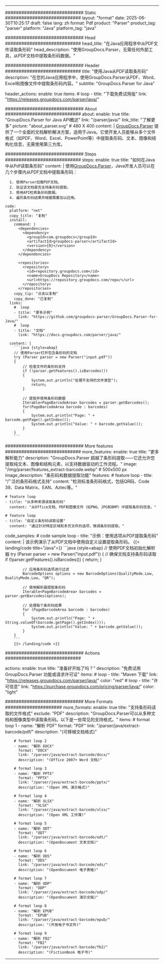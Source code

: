 


---
############################# Static ############################
layout: "format"
date:  2025-06-30T10:25:17
draft: false
lang: zh
format: Pdf
product: "Parser"
product_tag: "parser"
platform: "Java"
platform_tag: "java"

############################# Head ############################
head_title: "在Java应用程序中从PDF文件读取条形码"
head_description: "使用GroupDocs.Parser，无需任何外部工具，从PDF文档中提取条形码数据。"

############################# Header ############################
title: "使用Java从PDF读取条形码" 
description: "在您的Java应用程序中，使用GroupDocs.Parser从PDF、Word、Excel和图像文件中提取条形码内容。"
subtitle: "GroupDocs.Parser for Java" 

header_actions:
  enable: true
  items:
    #  loop
    - title: "下载免费试用版"
      link: "https://releases.groupdocs.com/parser/java/"
      
############################# About ############################
about:
    enable: true
    title: "GroupDocs.Parser for Java API概述"
    link: "/parser/java/"
    link_title: "了解更多"
    picture: "about_parser.svg" # 480 X 400
    content: |
       [GroupDocs.Parser](/parser/java/) 提供了一个全面的文档解析解决方案，适用于Java。它使开发人员能够从多个文件格式（如PDF、Word、Excel、PowerPoint等）中提取条形码、文本、图像和结构化信息，无需使用第三方库。

############################# Steps ############################
steps:
    enable: true
    title: "如何在Java中从Pdf读取条形码"
    content: |
      使用[GroupDocs.Parser](/parser/java/)，Java开发人员可以在几个步骤内从PDF文档中提取条形码：
      
      1. 使用Parser加载PDF文档。
      2. 验证该文档是否支持条形码提取。
      3. 使用API检索条形码数据。
      4. 遍历条形码结果并根据需要加以应用。
   
    code:
      platform: "net"
      copy_title: "复制"
      install:
        command: |
          <dependencies>
            <dependency>
              <groupId>com.groupdocs</groupId>
              <artifactId>groupdocs-parser</artifactId>
              <version>{0}</version>
            </dependency>
          </dependencies>

          <repositories>
            <repository>
              <id>repository.groupdocs.com</id>
              <name>GroupDocs Repository</name>
              <url>https://repository.groupdocs.com/repo/</url>
            </repository>
          </repositories>
        copy_tip: "点击以复制"
        copy_done: "已复制"
      links:
        #  loop
        - title: "更多示例"
          link: "https://github.com/groupdocs-parser/GroupDocs.Parser-for-Java/"
        #  loop
        - title: "文档"
          link: "https://docs.groupdocs.com/parser/java/"
          
      content: |
        ```java {style=abap}
        // 使用Parser打开包含条形码的文档
        try (Parser parser = new Parser("input.pdf"))
        {
            // 检查文件的条形码支持
            if (!parser.getFeatures().isBarcodes())
            {
                System.out.println("处理不支持的文件类型");
                return;
            }

            // 提取并使用条形码数据
            Iterable<PageBarcodeArea> barcodes = parser.getBarcodes();
            for(PageBarcodeArea barcode : barcodes)
            {
                System.out.println("Page: " + barcode.getPage().getIndex());
                System.out.println("Value: " + barcode.getValue());
            }
        }
        ```            

############################# More features ############################
more_features:
  enable: true
  title: "更多解析能力"
  description: "GroupDocs.Parser 超越了条形码提取——它还允许您提取纯文本、图像和结构元素，以支持数据驱动的工作流程。"
  image: "/img/parser/features_extract-barcode.webp" # 500x500 px
  image_description: "条形码和数据提取功能"
  features:
    # feature loop
    - title: "广泛的条形码格式支持"
      content: "检测标准条形码格式，包括QR码、Code 39、Data Matrix、EAN、Aztec等。"

    # feature loop
    - title: "从多种来源读取条形码"
      content: "从Office文档、PDF和图像文件（如PNG、JPG和BMP）中提取条形码信息。"

    # feature loop
    - title: "自定义条形码读取设置"
      content: "通过针对特定区域和多页文件的选项，微调条形码提取。"
      
  code_samples:
    # code sample loop
    - title: "示例：使用选项从PDF提取条形码"
      content: |
        该示例演示了从PDF文档中使用自定义设置提取条形码。
        {{< landing/code title="Java">}}
        ```java {style=abap}
        //  使用PDF文档初始化解析器
        try (Parser parser = new Parser("input.pdf"))
        {
            // 确保文档支持条形码读取
            if (!parser.getFeatures().isBarcodes())
            {
                return;
            }

            // 应用条形码选项进行过滤
            BarcodeOptions options = new BarcodeOptions(QualityMode.Low, QualityMode.Low, "QR");

            // 使用解析器提取条形码
            Iterable<PageBarcodeArea> barcodes = parser.getBarcodes(options);

            // 处理每个条形码结果
            for (PageBarcodeArea barcode : barcodes)
            {
                System.out.println("Page: " + String.valueOf(barcode.getPage().getIndex()));
                System.out.println("Value: " + barcode.getValue());
            }
        }
        ```
        {{< /landing/code >}}


############################# Actions ############################

actions:
  enable: true
  title: "准备好开始了吗？"
  description: "免费试用 GroupDocs.Parser 功能或请求许可证"
  items:
    #  loop
    - title: "Maven 下载"
      link: "https://releases.groupdocs.com/parser/java/"
      color: "red"
        #  loop
    - title: "许可信息"
      link: "https://purchase.groupdocs.com/pricing/parser/java/"
      color: "light"


############################# More Formats #####################
more_formats:
    enable: true
    title: "支持条形码读取的文件格式"
    exclude: "PDF"
    description: "GroupDocs.Parser可以从多种文档和图像类型中读取条形码。以下是一些常见的支持格式。"
    items: 
        # format loop 1
        - name: "解析 PDF"
          format: "PDF"
          link: "/parser/java/extract-barcode/pdf/"
          description: "(可移植文档格式)"
          
        # format loop 2
        - name: "解析 DOCX"
          format: "DOCX"
          link: "/parser/java/extract-barcode/docx/"
          description: "(Office 2007+ Word 文档)"
          
        # format loop 3
        - name: "解析 PPTX"
          format: "PPTX"
          link: "/parser/java/extract-barcode/pptx/"
          description: "(Open XML 演示格式)"
          
        # format loop 4
        - name: "解析 XLSX"
          format: "XLSX"
          link: "/parser/java/extract-barcode/xlsx/"
          description: "(Open XML 工作簿)"
          
        # format loop 5
        - name: "解析 ODT"
          format: "ODT"
          link: "/parser/java/extract-barcode/odt/"
          description: "(OpenDocument 文本文档)"
          
        # format loop 6
        - name: "解析 ODS"
          format: "ODS"
          link: "/parser/java/extract-barcode/ods/"
          description: "(OpenDocument 电子表格)"
          
        # format loop 7
        - name: "解析 ODP"
          format: "ODP"
          link: "/parser/java/extract-barcode/odp/"
          description: "(OpenDocument 演示文稿)"
          
        # format loop 8
        - name: "解析 EPUB"
          format: "EPUB"
          link: "/parser/java/extract-barcode/epub/"
          description: "(开放电子书文件)"
          
        # format loop 9
        - name: "解析 FB2"
          format: "FB2"
          link: "/parser/java/extract-barcode/fb2/"
          description: "(FictionBook 电子书)"
         
          

---